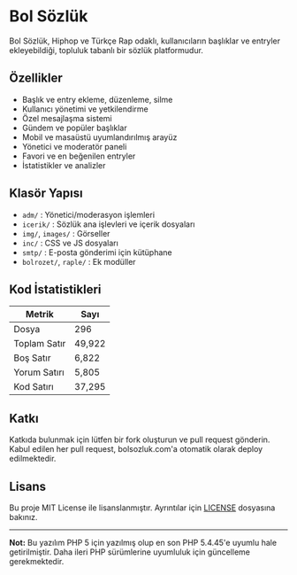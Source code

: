 # Bol Sözlük

Bol Sözlük, Hiphop ve Türkçe Rap odaklı, kullanıcıların başlıklar ve entryler ekleyebildiği, topluluk tabanlı bir sözlük platformudur.

## Özellikler

- Başlık ve entry ekleme, düzenleme, silme
- Kullanıcı yönetimi ve yetkilendirme
- Özel mesajlaşma sistemi
- Gündem ve popüler başlıklar
- Mobil ve masaüstü uyumlandırılmış arayüz
- Yönetici ve moderatör paneli
- Favori ve en beğenilen entryler
- İstatistikler ve analizler

## Klasör Yapısı

- `adm/` : Yönetici/moderasyon işlemleri
- `icerik/` : Sözlük ana işlevleri ve içerik dosyaları
- `img/`, `images/` : Görseller
- `inc/` : CSS ve JS dosyaları
- `smtp/` : E-posta gönderimi için kütüphane
- `bolrozet/`, `raple/` : Ek modüller

## Kod İstatistikleri

| Metrik         | Sayı    |
| -------------- | ------- |
| Dosya          | 296     |
| Toplam Satır    | 49,922  |
| Boş Satır     | 6,822   |
| Yorum Satırı  | 5,805   |
| Kod Satırı  | 37,295  |


## Katkı

Katkıda bulunmak için lütfen bir fork oluşturun ve pull request gönderin. Kabul edilen her pull request, bolsozluk.com'a otomatik olarak deploy edilmektedir.

## Lisans

Bu proje MIT License ile lisanslanmıştır. Ayrıntılar için [LICENSE](LICENSE) dosyasına bakınız.

---

**Not:** Bu yazılım PHP 5 için yazılmış olup en son PHP 5.4.45'e uyumlu hale getirilmiştir. Daha ileri PHP sürümlerine uyumluluk için güncelleme gerekmektedir.
